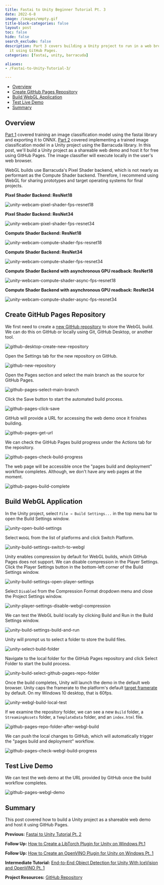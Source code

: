 ```yaml
---
title: Fastai to Unity Beginner Tutorial Pt. 3
date: 2022-6-8
image: /images/empty.gif
title-block-categories: false
layout: post
toc: false
hide: false
search_exclude: false
description: Part 3 covers building a Unity project to run in a web browser and hosting
  it using GitHub Pages.
categories: [fastai, unity, barracuda]

aliases:
- /Fastai-to-Unity-Tutorial-3/

---
```


* [Overview](#overview)
* [Create GitHub Pages Repository](#create-github-pages-repository)
* [Build WebGL Application](#build-webgl-application)
* [Test Live Demo](#test-live-demo)
* [Summary](#summary)





## Overview

[Part 1](../part-1) covered training an image classification model using the fastai library and exporting it to ONNX. [Part 2](../part-2/) covered implementing a trained image classification model in a Unity project using the Barracuda library. In this post, we'll build a Unity project as a shareable web demo and host it for free using GitHub Pages. The image classifier will execute locally in the user's web browser. 

WebGL builds use Barracuda's Pixel Shader backend, which is not nearly as performant as the Compute Shader backend. Therefore, I recommend using WebGL for sharing prototypes and target operating systems for final projects.

**Pixel Shader Backend: ResNet18**

![unity-webcam-pixel-shader-fps-resnet18](./images/unity-webcam-pixel-shader-fps-resnet18.png)

**Pixel Shader Backend: ResNet34**

![unity-webcam-pixel-shader-fps-resnet34](./images/unity-webcam-pixel-shader-fps-resnet34.png)



**Compute Shader Backend: ResNet18**

![unity-webcam-compute-shader-fps-resnet18](./images/unity-webcam-compute-shader-fps-resnet18.png)

**Compute Shader Backend: ResNet34**

![unity-webcam-compute-shader-fps-resnet34](./images/unity-webcam-compute-shader-fps-resnet34.png)



**Compute Shader Backend with asynchronous GPU readback: ResNet18**

![unity-webcam-compute-shader-async-fps-resnet18](./images/unity-webcam-compute-shader-async-fps-resnet18.png)

**Compute Shader Backend with asynchronous GPU readback: ResNet34**

![unity-webcam-compute-shader-async-fps-resnet34](./images/unity-webcam-compute-shader-async-fps-resnet34.png)








## Create GitHub Pages Repository

We first need to create a [new GitHub repository](https://github.com/new) to store the WebGL build. We can do this on GitHub or locally using Git, GitHub Desktop, or another tool. 



![github-desktop-create-new-repository](./images/github-desktop-create-new-repository.png)



Open the Settings tab for the new repository on GitHub.



![github-new-repository](./images/github-new-repository.png)



Open the Pages section and select the main branch as the source for GitHub Pages.



![github-pages-select-main-branch](./images/github-pages-select-main-branch.png)



Click the Save button to start the automated build process.



![github-pages-click-save](./images/github-pages-click-save.png)



GitHub will provide a URL for accessing the web demo once it finishes building.



![github-pages-get-url](./images/github-pages-get-url.png)



We can check the GitHub Pages build progress under the Actions tab for the repository.



![github-pages-check-build-progress](./images/github-pages-check-build-progress.png)



The web page will be accessible once the "pages build and deployment" workflow completes. Although, we don't have any web pages at the moment.



![github-pages-build-complete](./images/github-pages-build-complete.png)







## Build WebGL Application

In the Unity project, select `File → Build Settings...` in the top menu bar to open the Build Settings window.

![unity-open-build-settings](./images/unity-open-build-settings.png)



Select `WebGL` from the list of platforms and click Switch Platform.



![unity-build-settings-switch-to-webgl](./images/unity-build-settings-switch-to-webgl.png)



Unity enables compression by default for WebGL builds, which GitHub Pages does not support. We can disable compression in the Player Settings. Click the Player Settings button in the bottom-left corner of the Build Settings window.



![unity-build-settings-open-player-settings](./images/unity-build-settings-open-player-settings.png)



Select `Disabled` from the Compression Format dropdown menu and close the Project Settings window.



![unity-player-settings-disable-webgl-compression](./images/unity-player-settings-disable-webgl-compression.png)



We can test the WebGL build locally by clicking Build and Run in the Build Settings window.



![unity-build-settings-build-and-run](./images/unity-build-settings-build-and-run.png)



Unity will prompt us to select a folder to store the build files.



![unity-select-build-folder](./images/unity-select-build-folder.png)



Navigate to the local folder for the GitHub Pages repository and click Select Folder to start the build process.



![unity-build-select-github-pages-repo-folder](./images/unity-build-select-github-pages-repo-folder.png)



Once the build completes, Unity will launch the demo in the default web browser. Unity caps the framerate to the platform's default [target framerate](https://docs.unity3d.com/ScriptReference/Application-targetFrameRate.html) by default. On my Windows 10 desktop, that is 60fps.



![unity-webgl-build-local-test](./images/unity-webgl-build-local-test.png)



If we examine the repository folder, we can see a new `Build` folder, a `StreamingAssets` folder, a `TemplateData` folder, and an `index.html` file.



![github-pages-repo-folder-after-webgl-build](./images/github-pages-repo-folder-after-webgl-build.png)



We can push the local changes to GitHub, which will automatically trigger the "pages build and deployment" workflow.



![github-pages-check-webgl-build-progress](./images/github-pages-check-webgl-build-progress.png)







## Test Live Demo

We can test the web demo at the URL provided by GitHub once the build workflow completes.

![github-pages-webgl-demo](./images/github-pages-webgl-demo.png)








## Summary

This post covered how to build a Unity project as a shareable web demo and host it using GitHub Pages.





**Previous:** [Fastai to Unity Tutorial Pt. 2](../part-2)

**Follow Up:** [How to Create a LibTorch Plugin for Unity on Windows Pt.1](../../fastai-libtorch-unity-tutorial/part-1)

**Follow Up:** [How to Create an OpenVINO Plugin for Unity on Windows Pt. 1](../../fastai-openvino-unity-tutorial/part-1)

**Intermediate Tutorial:** [End-to-End Object Detection for Unity With IceVision and OpenVINO Pt. 1](../../icevision-openvino-unity-tutorial/part-1)



**Project Resources:** [GitHub Repository](https://github.com/cj-mills/fastai-to-unity-tutorial)








